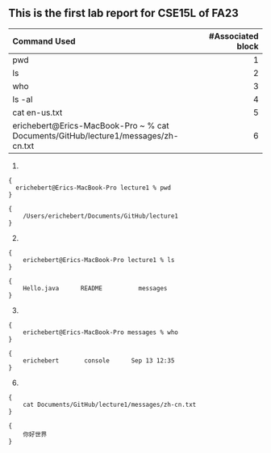 ## This is the first lab report for CSE15L of FA23

| Command Used  | #Associated block | 
| :---          |    ----:          |
| pwd           | 1                 | 
| ls            | 2                 | 
| who           | 3                 |    
| ls -al        | 4                 |
| cat en-us.txt | 5                 |   
| erichebert@Erics-MacBook-Pro ~ % cat Documents/GitHub/lecture1/messages/zh-cn.txt | 6 |

1. 
```
{
  erichebert@Erics-MacBook-Pro lecture1 % pwd
}
```
```
{
    /Users/erichebert/Documents/GitHub/lecture1
}
```
2. 
```
{
    erichebert@Erics-MacBook-Pro lecture1 % ls
}
```
```
{
    Hello.java      README          messages
}
```
3.
```
{
    erichebert@Erics-MacBook-Pro messages % who
}
```
```
{
    erichebert       console      Sep 13 12:35 
}
```
6. 
```
{
    cat Documents/GitHub/lecture1/messages/zh-cn.txt
}
```
```
{
    你好世界
}
```